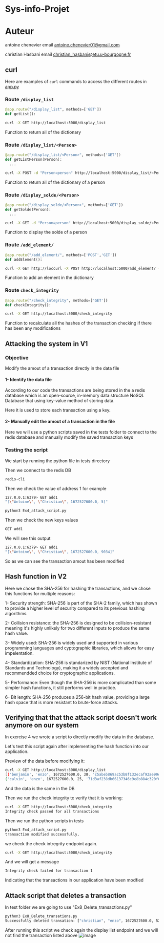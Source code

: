 # Sys-info-Projet

# Auteur

antoine chenevier
email antoine.chenevier01@gmail.com

christian Hasbani
email christian_hasbani@etu.u-bourgogne.fr

## curl

Here are examples of `curl` commands to access the different routes in [app.py](./app.py)

### Route `/display_list`

```python
@app.route("/display_list", methods=['GET'])
def getList():
```

```bash
curl -X GET http://localhost:5000/display_list
```

Function to return all of the dictionary

### Route `/display_list/<Person>`

```python
@app.route("/display_list/<Person>", methods=['GET'])
def getListPerson(Person):
  ...
```

```bash
curl -X POST -d "Person=person" http://localhost:5000/display_list/<Person>
```

Function to return all of the dictionary of a person

### Route `/display_solde/<Person>`

```python
@app.route("/display_solde/<Person>", methods=['GET'])
def getSolde(Person):
  ...
```

```bash
curl -X GET -d "Person=person" http://localhost:5000/display_solde/<Person>
```

Function to display  the solde of a person

### Route `/add_element/`

```python
@app.route("/add_element/", methods=['POST','GET'])
def addElement():
```

```bash
curl -X GET http://loccurl -X POST http://localhost:5000/add_element/ -d "p1=christian&p2=antoine&solde=10"
```

Function to add an element in the dictionary

### Route `check_integrity`

```python
@app.route("/check_integrity", methods=['GET'])
def checkIntegrity():
```

```bash
curl -X GET http://localhost:5000/check_integrity
```
Function to recalculate all the hashes of the transaction checking if there has been any modifications


## Attacking the system in V1

### Objective 
Modify the amout of a transaction directly in the data file

#### 1- Identify the data file

According to our code the transactions are being stored in the a redis database which is an open-source, in-memory data structure NoSQL Database that using key-value method of storing data.

Here it is used to store each transaction using a key.

#### 2- Manually edit the amout of a transaction in the file

Here we will use a python scripts saved in the tests folder to connect to the redis database and manually modify the saved transaction keys

### Testing the script

We start by running the python file in tests directory

Then we connect to the redis DB

```bash
redis-cli
```


Then we check the value of address 1 for example

```bash
127.0.0.1:6379> GET add1
"[\"Antoine\", \"Christian\", 1672527600.0, 5]"
```

```bash
python3 Ex4_attack_script.py
```

Then we check the new keys values 

```bash
GET add1
```
We will see this output

```bash
127.0.0.1:6379> GET add1
"[\"Antoine\", \"Christian\", 1672527600.0, 9034]"
```
So as we can see the transaction amout has been modified

## Hash function in V2

Here we chose the SHA-256 for hashing the transactions, and we chose this functions for multiple reasons:

  1- Security strength: SHA-256 is part of the SHA-2 family, which has shown to provide a higher level of security compared to its previous hashing algorithms

  2- Collision resistance: the SHA-256 is designed to be collision-resistant meaning it's highly unlikely for two different inputs to produce the same hash value. 

  3- Widely used: SHA-256 is widely used and supported in various programming languages and cyptographic libraries, which allows for easy impelentation.

  4- Standardization: SHA-256 is standarized by NIST (National Institute of Standards and Technology), making it a widely accepted and recommendded choice for cryptographic applications.

  5- Performance: Even though the SHA-256 is more complicated than some simpler hash functions, it still performs well in practice.

  6- Bit length: SHA-256 produces a 256-bit hash value, providing a large hash space that is more resistant to brute-force attacks.

## Verifying that that the attack script doesn't work anymore on our system

In exercise 4 we wrote a script to directly modify the data in the database.

Let's test this script again after implementing the hash function into our application.

Preview of the data before modifying it:
```bash
curl -X GET http://localhost:5000/display_list
[('benjamin', 'enzo', 1672527600.0, 30, 'c5abeb869ac53b8f132ecaf92ae99da4d7e2474ee529746bbf0fa75ff81d1323'), 
('calvin', 'enzo', 1672527600.0, 25, '71d3af238db66137346c9e8b884c320f0cc8ee2c14220aa0714052c1e8ed410e'), ('christian', 'antoine', 1672527600.0, 10, '7cc4f51e86fc29ed851d708f0f9f826dd7248cbf6e005d9e22401f8be163a829'), ('christian', 'enzo', 1672527600.0, 30, '8b311f3096ef6ff401dcae79b66dbd23edfa6324b4a07329b21680e7dce8e64b')]
```
And the data is the same in the DB

Then we run the check integrity to verify that it is working:
```bash
curl -X GET http://localhost:5000/check_integrity
Integrity check passed for all transactions
```
Then we run the python scripts in tests
```bash
python3 Ex4_attack_script.py
transaction modified successfully.
```

we check the check intregrity endpoint again.
```bash
curl -X GET http://localhost:5000/check_integrity
```

And we will get a message

```bash
Integrity check failed for transaction 1
```

Indicating that the transactions in our application have been modfied 


## Attack script that deletes a transaction

In test folder we are going to use "Ex8_Delete_transactions.py"

```bash
python3 Ex8_Delete_transations.py
Successfully deleted transation: ["christian", "enzo", 1672527600.0, 5221, "8b311f3096ef6ff401dcae79b66dbd23edfa6324b4a07329b21680e7dce8e64b"] from the DB
```

After running this script we check again the display list endpoint and we will not find the transaction listed above 
![image](https://github.com/antoine-chenevier/Sys-info-Projet/assets/117630923/cd50feb5-974c-4609-8ca4-5819da1d173d)
